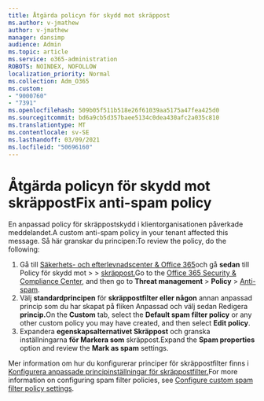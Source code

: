 ```yaml
---
title: Åtgärda policyn för skydd mot skräppost
ms.author: v-jmathew
author: v-jmathew
manager: dansimp
audience: Admin
ms.topic: article
ms.service: o365-administration
ROBOTS: NOINDEX, NOFOLLOW
localization_priority: Normal
ms.collection: Adm_O365
ms.custom:
- "9000760"
- "7391"
ms.openlocfilehash: 509b05f511b518e26f61039aa5175a47fea425d0
ms.sourcegitcommit: bd6a9cb5d357baee5134c0dea430afc2a035c810
ms.translationtype: MT
ms.contentlocale: sv-SE
ms.lasthandoff: 03/09/2021
ms.locfileid: "50696160"
---
```

# <a name="fix-anti-spam-policy"></a><span data-ttu-id="a7633-102">Åtgärda policyn för skydd mot skräppost</span><span class="sxs-lookup"><span data-stu-id="a7633-102">Fix anti-spam policy</span></span>

<span data-ttu-id="a7633-103">En anpassad policy för skräppostskydd i klientorganisationen påverkade meddelandet.</span><span class="sxs-lookup"><span data-stu-id="a7633-103">A custom anti-spam policy in your tenant affected this message.</span></span> <span data-ttu-id="a7633-104">Så här granskar du principen:</span><span class="sxs-lookup"><span data-stu-id="a7633-104">To review the policy, do the following:</span></span>

1. <span data-ttu-id="a7633-105">Gå till [Säkerhets- och efterlevnadscenter & Office 365](https://go.microsoft.com/fwlink/p/?linkid=2077143)och gå **sedan** till Policy för skydd mot  >    >  [skräppost.](https://go.microsoft.com/fwlink/?linkid=2101518)</span><span class="sxs-lookup"><span data-stu-id="a7633-105">Go to the [Office 365 Security & Compliance Center](https://go.microsoft.com/fwlink/p/?linkid=2077143), and then go to **Threat management** > **Policy** > [Anti-spam](https://go.microsoft.com/fwlink/?linkid=2101518).</span></span>
2. <span data-ttu-id="a7633-106">Välj **standardprincipen** för **skräppostfilter eller någon** annan anpassad princip som du har skapat på fliken Anpassad och välj sedan Redigera **princip.**</span><span class="sxs-lookup"><span data-stu-id="a7633-106">On the **Custom** tab, select the **Default spam filter policy** or any other custom policy you may have created, and then select **Edit policy**.</span></span>
3. <span data-ttu-id="a7633-107">Expandera **egenskapsalternativet Skräppost** och granska inställningarna **för Markera som** skräppost.</span><span class="sxs-lookup"><span data-stu-id="a7633-107">Expand the **Spam properties** option and review the **Mark as spam** settings.</span></span>

<span data-ttu-id="a7633-108">Mer information om hur du konfigurerar principer för skräppostfilter finns i [Konfigurera anpassade principinställningar för skräppostfilter.](https://go.microsoft.com/fwlink/?linkid=2101054)</span><span class="sxs-lookup"><span data-stu-id="a7633-108">For more information on configuring spam filter policies, see [Configure custom spam filter policy settings](https://go.microsoft.com/fwlink/?linkid=2101054).</span></span>
